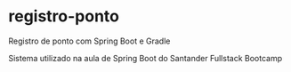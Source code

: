 # registro-ponto
Registro de ponto com Spring Boot e Gradle

Sistema utilizado na aula de Spring Boot do Santander Fullstack Bootcamp
